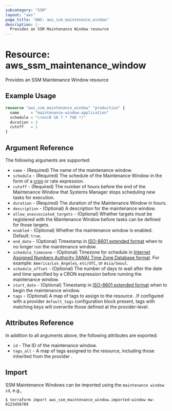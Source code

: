 ```yaml
---
subcategory: "SSM"
layout: "aws"
page_title: "AWS: aws_ssm_maintenance_window"
description: |-
  Provides an SSM Maintenance Window resource
---
```


# Resource: aws_ssm_maintenance_window

Provides an SSM Maintenance Window resource

## Example Usage

```terraform
resource "aws_ssm_maintenance_window" "production" {
  name     = "maintenance-window-application"
  schedule = "cron(0 16 ? * TUE *)"
  duration = 3
  cutoff   = 1
}
```

## Argument Reference

The following arguments are supported:

* `name` - (Required) The name of the maintenance window.
* `schedule` - (Required) The schedule of the Maintenance Window in the form of a [cron](https://docs.aws.amazon.com/systems-manager/latest/userguide/sysman-maintenance-cron.html) or rate expression.
* `cutoff` - (Required) The number of hours before the end of the Maintenance Window that Systems Manager stops scheduling new tasks for execution.
* `duration` - (Required) The duration of the Maintenance Window in hours.
* `description` - (Optional) A description for the maintenance window.
* `allow_unassociated_targets` - (Optional) Whether targets must be registered with the Maintenance Window before tasks can be defined for those targets.
* `enabled` - (Optional) Whether the maintenance window is enabled. Default: `true`.
* `end_date` - (Optional) Timestamp in [ISO-8601 extended format](https://www.iso.org/iso-8601-date-and-time-format.html) when to no longer run the maintenance window.
* `schedule_timezone` - (Optional) Timezone for schedule in [Internet Assigned Numbers Authority (IANA) Time Zone Database format](https://www.iana.org/time-zones). For example: `America/Los_Angeles`, `etc/UTC`, or `Asia/Seoul`.
* `schedule_offset` - (Optional) The number of days to wait after the date and time specified by a CRON expression before running the maintenance window.
* `start_date` - (Optional) Timestamp in [ISO-8601 extended format](https://www.iso.org/iso-8601-date-and-time-format.html) when to begin the maintenance window.
* `tags` - (Optional) A map of tags to assign to the resource. .If configured with a provider `default_tags` configuration block present, tags with matching keys will overwrite those defined at the provider-level.

## Attributes Reference

In addition to all arguments above, the following attributes are exported:

* `id` - The ID of the maintenance window.
* `tags_all` - A map of tags assigned to the resource, including those inherited from the provider .

## Import

SSM  Maintenance Windows can be imported using the `maintenance window id`, e.g.,

```
$ terraform import aws_ssm_maintenance_window.imported-window mw-0123456789
```
